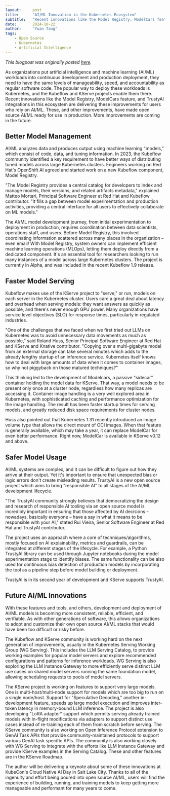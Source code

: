 ```yaml
---
layout:     post
title:      "AI/ML Innovation in the Kubernetes Ecosystem"
subtitle:   "Recent innovations like the Model Registry, ModelCars feature, and TrustyAI are delivering manageability, speed, and accountability for AI/ML workloads"
date:       2024-10-22
author:     "Yuan Tang"
tags:
    - Open Source
    - Kubernetes
    - Artificial Intelligence
---
```


*This blogpost was originally posted [here](https://dzone.com/articles/ai-ml-innovation-in-the-kubernetes-ecosystem).*

As organizations put artificial intelligence and machine learning (AI/ML) workloads into continuous development and production deployment, they need to have the same levels of manageability, speed, and accountability as regular software code. The popular way to deploy these workloads is Kubernetes, and the Kubeflow and KServe projects enable them there. Recent innovations like the Model Registry, ModelCars feature, and TrustyAI integrations in this ecosystem are delivering these improvements for users who rely on AI/ML. These, and other improvements, have made open source AI/ML ready for use in production. More improvements are coming in the future.

## Better Model Management

AI/ML analyzes data and produces output using machine learning "models," which consist of code, data, and tuning information. In 2023, the Kubeflow community identified a key requirement to have better ways of distributing tuned models across large Kubernetes clusters. Engineers working on Red Hat's OpenShift AI agreed and started work on a new Kubeflow component, Model Registry.

"The Model Registry provides a central catalog for developers to index and manage models, their versions, and related artifacts metadata," explained Matteo Mortari, Principal Software Engineer at Red Hat and Kubeflow contributor. "It fills a gap between model experimentation and production activities, providing a central interface for all users to effectively collaborate on ML models."

The AI/ML model development journey, from initial experimentation to deployment in production, requires coordination between data scientists, operations staff, and users. Before Model Registry, this involved coordinating information scattered across many places in the organization – even email! With Model Registry, system owners can implement efficient machine learning operations (MLOps), letting them deploy directly from a dedicated component. It's an essential tool for researchers looking to run many instances of a model across large Kubernetes clusters. The project is currently in Alpha, and was included in the recent Kubeflow 1.9 release.

## Faster Model Serving

Kubeflow makes use of the KServe project to "serve," or run, models on each server in the Kubernetes cluster. Users care a great deal about latency and overhead when serving models: they want answers as quickly as possible, and there's never enough GPU power. Many organizations have service level objectives (SLO) for response times, particularly in regulated industries.

"One of the challenges that we faced when we first tried out LLMs on Kubernetes was to avoid unnecessary data movements as much as possible," said Roland Huss, Senior Principal Software Engineer at Red Hat and KServe and Knative contributor. "Copying over a multi-gigabyte model from an external storage can take several minutes which adds to the already lengthy startup of an inference service. Kubernetes itself knows how to deal with large amounts of data when it comes to container images, so why not piggyback on those matured techniques?"

This thinking led to the development of Modelcars, a passive "sidecar" container holding the model data for KServe. That way, a model needs to be present only once at a cluster node, regardless how many replicas are accessing it. Container image handling is a very well explored area in Kubernetes, with sophisticated caching and performance optimization for the image handling. The result has been faster startup times for serving models, and greatly reduced disk space requirements for cluster nodes.

Huss also pointed out that Kubernetes 1.31 recently introduced an image volume type that allows the direct mount of OCI images. When that feature is generally available, which may take a year, it can replace ModelCar for even better performance. Right now, ModelCar is available in KServe v0.12 and above.

## Safer Model Usage

AI/ML systems are complex, and it can be difficult to figure out how they arrive at their output. Yet it's important to ensure that unexpected bias or logic errors don't create misleading results. TrustyAI is a new open source project which aims to bring "responsible AI" to all stages of the AI/ML development lifecycle.

"The TrustyAI community strongly believes that democratizing the design and research of responsible AI tooling via an open source model is incredibly important in ensuring that those affected by AI decisions – nowadays, basically everyone – have a say in what it means to be responsible with your AI," stated Rui Vieira, Senior Software Engineer at Red Hat and TrustyAI contributor.

The project uses an approach where a core of techniques/algorithms, mostly focused on AI explainability, metrics and guardrails, can be integrated at different stages of the lifecycle. For example, a Python TrustyAI library can be used through Jupyter notebooks during the model experimentation stage to identify biases. The same functionality can be also used for continuous bias detection of production models by incorporating the tool as a pipeline step before model building or deployment.

TrustyAI is in its second year of development and KServe supports TrustyAI.

## Future AI/ML Innovations

With these features and tools, and others, development and deployment of AI/ML models is becoming more consistent, reliable, efficient, and verifiable. As with other generations of software, this allows organizations to adopt and customize their own open source AI/ML stacks that would have been too difficult or risky before.

The Kubeflow and KServe community is working hard on the next generation of improvements, usually in the Kubernetes Serving Working Group (WG Serving). This includes the LLM Serving Catalog, to provide working examples for popular model servers and explore recommended configurations and patterns for inference workloads. WG Serving is also exploring the LLM Instance Gateway to more efficiently serve distinct LLM use cases on shared model servers running the same foundation model, allowing scheduling requests to pools of model servers.  

The KServe project is working on features to support very large models. One is multi-host/multi-node support for models which are too big to run on a single node/host. Support for "Speculative Decoding," another in-development feature, speeds up large model execution and improves inter-token latency in memory-bound LLM inference. The project is also developing "LoRA adapter" support which permits serving already trained models with in-flight modifications via adapters to support distinct use cases instead of re-training each of them from scratch before serving. The KServe community is also working on Open Inference Protocol extension to GenAI Task APIs that provide community-maintained protocols to support various GenAI task specific APIs. The community is also working closely with WG Serving to integrate with the efforts like LLM Instance Gateway and provide KServe examples in the Serving Catalog. These and other features are in the KServe Roadmap.

The author will be delivering a keynote about some of these innovations at KubeCon's Cloud Native AI Day in Salt Lake City. Thanks to all of the ingenuity and effort being poured into open source AI/ML, users will find the experience of building, running, and training models to keep getting more manageable and performant for many years to come.
